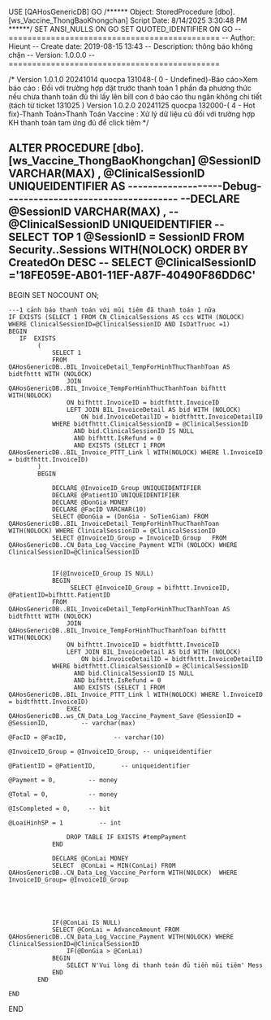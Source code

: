 USE [QAHosGenericDB]
GO
/****** Object:  StoredProcedure [dbo].[ws_Vaccine_ThongBaoKhongchan]    Script Date: 8/14/2025 3:30:48 PM ******/
SET ANSI_NULLS ON
GO
SET QUOTED_IDENTIFIER ON
GO
-- =============================================
-- Author:		Hieunt
-- Create date: 2019-08-15 13:43
-- Description:	thông báo không chặn
-- Version: 1.0.0.0
-- =============================================


/*
Version 1.0.1.0 20241014 quocpa  131048-( 0 - Undefined)-Báo cáo>Xem báo cáo : Đối với trường hợp đặt trước thanh toán 1 phần đa phương thức nếu chưa thanh toán đủ thì lấy lên bill con ở báo cáo thu ngân không chi tiết (tách từ ticket 131025 )
Version 1.0.2.0 20241125 quocpa  132000-( 4 - Hot fix)-Thanh Toán>Thanh Toán Vaccine : Xử lý dữ liệu cũ đối với trường hợp KH thanh toán tam ứng đủ để click tiêm
*/


ALTER   PROCEDURE [dbo].[ws_Vaccine_ThongBaoKhongchan] 
	@SessionID VARCHAR(MAX)  , 
	@ClinicalSessionID UNIQUEIDENTIFIER
AS
-------------------Debug-----------------------------------
--DECLARE 	@SessionID VARCHAR(MAX)  , 
--	@ClinicalSessionID UNIQUEIDENTIFIER
--	SELECT TOP 1 @SessionID = SessionID FROM Security..Sessions  WITH(NOLOCK) ORDER BY CreatedOn DESC
--	SELECT @ClinicalSessionID ='18FE059E-AB01-11EF-A87F-40490F86DD6C'
-----------------------------------------------------------
BEGIN
	SET NOCOUNT ON;

	---1 cảnh báo thanh toán với mũi tiêm đã thanh toán 1 nữa
	IF EXISTS (SELECT 1 FROM CN_ClinicalSessions AS ccs WITH (NOLOCK)
	WHERE ClinicalSessionID=@ClinicalSessionID AND IsDatTruoc =1)
	BEGIN
	   IF  EXISTS
            (
                SELECT 1
                FROM QAHosGenericDB..BIL_InvoiceDetail_TempForHinhThucThanhToan AS bidtfhttt WITH (NOLOCK)
					JOIN QAHosGenericDB..BIL_Invoice_TempForHinhThucThanhToan bifhttt WITH(NOLOCK)
					ON bifhttt.InvoiceID = bidtfhttt.InvoiceID
                    LEFT JOIN BIL_InvoiceDetail AS bid WITH (NOLOCK)
                        ON bid.InvoiceDetailID = bidtfhttt.InvoiceDetailID
                WHERE bidtfhttt.ClinicalSessionID = @ClinicalSessionID
                      AND bid.ClinicalSessionID IS NULL
					  AND bifhttt.IsRefund = 0
					  AND EXISTS (SELECT 1 FROM QAHosGenericDB..BIL_Invoice_PTTT_Link l WITH(NOLOCK) WHERE l.InvoiceID = bidtfhttt.InvoiceID)
            )
			BEGIN
				
				DECLARE @InvoiceID_Group UNIQUEIDENTIFIER
				DECLARE @PatientID UNIQUEIDENTIFIER
				DECLARE @DonGia MONEY 
				DECLARE @FacID VARCHAR(10)
				SELECT @DonGia = (DonGia - SoTienGiam) FROM QAHosGenericDB..BIL_InvoiceDetail_TempForHinhThucThanhToan WITH(NOLOCK) WHERE ClinicalSessionID = @ClinicalSessionID
				SELECT @InvoiceID_Group = InvoiceID_Group   FROM QAHosGenericDB..CN_Data_Log_Vaccine_Payment WITH (NOLOCK) WHERE ClinicalSessionID=@ClinicalSessionID


				IF(@InvoiceID_Group IS NULL)
				BEGIN
				     SELECT @InvoiceID_Group = bifhttt.InvoiceID, @PatientID=bifhttt.PatientID
                FROM QAHosGenericDB..BIL_InvoiceDetail_TempForHinhThucThanhToan AS bidtfhttt WITH (NOLOCK)
					JOIN QAHosGenericDB..BIL_Invoice_TempForHinhThucThanhToan bifhttt WITH(NOLOCK)
					ON bifhttt.InvoiceID = bidtfhttt.InvoiceID
                    LEFT JOIN BIL_InvoiceDetail AS bid WITH (NOLOCK)
                        ON bid.InvoiceDetailID = bidtfhttt.InvoiceDetailID
                WHERE bidtfhttt.ClinicalSessionID = @ClinicalSessionID
                      AND bid.ClinicalSessionID IS NULL
					  AND bifhttt.IsRefund = 0
					  AND EXISTS (SELECT 1 FROM QAHosGenericDB..BIL_Invoice_PTTT_Link l WITH(NOLOCK) WHERE l.InvoiceID = bidtfhttt.InvoiceID)
					EXEC QAHosGenericDB..ws_CN_Data_Log_Vaccine_Payment_Save @SessionID = @SessionID,         -- varchar(max)
					                                                         @FacID = @FacID,             -- varchar(10)
					                                                         @InvoiceID_Group = @InvoiceID_Group, -- uniqueidentifier
					                                                         @PatientID = @PatientID,       -- uniqueidentifier
					                                                         @Payment = 0,         -- money
					                                                         @Total = 0,           -- money
					                                                         @IsCompleted = 0,     -- bit
					                                                         @LoaiHinhSP = 1          -- int
	
					DROP TABLE IF EXISTS #tempPayment
				END

				DECLARE @ConLai MONEY
				SELECT  @ConLai = MIN(ConLai) FROM QAHosGenericDB..CN_Data_Log_Vaccine_Perform WITH(NOLOCK)  WHERE InvoiceID_Group= @InvoiceID_Group
				
				



				IF(@ConLai IS NULL)
				SELECT @ConLai = AdvanceAmount FROM QAHosGenericDB..CN_Data_Log_Vaccine_Payment WITH(NOLOCK) WHERE ClinicalSessionID=@ClinicalSessionID
					IF(@DonGia > @ConLai)
				BEGIN
					SELECT N'Vui lòng đi thanh toán đủ tiền mũi tiêm' Mess
				END			    
			END
 
	END
	   

END